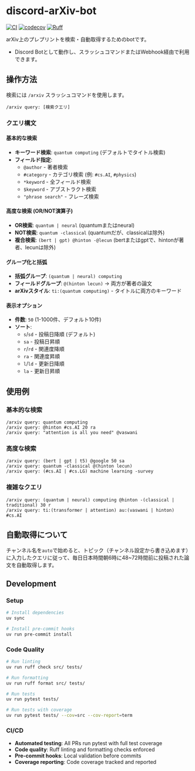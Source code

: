 # discord-arXiv-bot

[![CI](https://github.com/naniwazu/discord-arXiv-bot/workflows/CI/badge.svg)](https://github.com/naniwazu/discord-arXiv-bot/actions)
[![codecov](https://codecov.io/gh/naniwazu/discord-arXiv-bot/branch/main/graph/badge.svg)](https://codecov.io/gh/naniwazu/discord-arXiv-bot)
[![Ruff](https://img.shields.io/endpoint?url=https://raw.githubusercontent.com/astral-sh/ruff/main/assets/badge/v2.json)](https://github.com/astral-sh/ruff)

arXiv上のプレプリントを検索・自動取得するためのbotです。

* Discord Botとして動作し、スラッシュコマンドまたはWebhook経由で利用できます。

## 操作方法
検索には `/arxiv` スラッシュコマンドを使用します。
```
/arxiv query: [検索クエリ]
```

### クエリ構文

#### 基本的な検索
* **キーワード検索**: `quantum computing` (デフォルトでタイトル検索)
* **フィールド指定**:
  * `@author` - 著者検索
  * `#category` - カテゴリ検索 (例: `#cs.AI`, `#physics`)
  * `*keyword` - 全フィールド検索
  * `$keyword` - アブストラクト検索
  * `"phrase search"` - フレーズ検索

#### 高度な検索 (OR/NOT演算子)
* **OR検索**: `quantum | neural` (quantumまたはneural)
* **NOT検索**: `quantum -classical` (quantumだが、classicalは除外)
* **複合検索**: `(bert | gpt) @hinton -@lecun` (bertまたはgptで、hintonが著者、lecunは除外)

#### グループ化と括弧
* **括弧グループ**: `(quantum | neural) computing` 
* **フィールドグループ**: `@(hinton lecun)` → 両方が著者の論文
* **arXivスタイル**: `ti:(quantum computing)` - タイトルに両方のキーワード

#### 表示オプション
* **件数**: `50` (1-1000件、デフォルト10件)
* **ソート**: 
  * `s`/`sd` - 投稿日降順 (デフォルト)
  * `sa` - 投稿日昇順
  * `r`/`rd` - 関連度降順
  * `ra` - 関連度昇順
  * `l`/`ld` - 更新日降順
  * `la` - 更新日昇順

## 使用例

### 基本的な検索
```
/arxiv query: quantum computing
/arxiv query: @hinton #cs.AI 20 ra
/arxiv query: "attention is all you need" @vaswani
```

### 高度な検索
```
/arxiv query: (bert | gpt | t5) @google 50 sa
/arxiv query: quantum -classical @(hinton lecun)
/arxiv query: (#cs.AI | #cs.LG) machine learning -survey
```

### 複雑なクエリ
```
/arxiv query: (quantum | neural) computing @hinton -(classical | traditional) 30 r
/arxiv query: ti:(transformer | attention) au:(vaswani | hinton) #cs.AI
```

## 自動取得について
チャンネル名を`auto`で始めると、トピック（チャンネル設定から書き込めます）に入力したクエリに従って、毎日日本時間朝6時に48~72時間前に投稿された論文を自動取得します。

## Development

### Setup
```bash
# Install dependencies
uv sync

# Install pre-commit hooks
uv run pre-commit install
```

### Code Quality
```bash
# Run linting
uv run ruff check src/ tests/

# Run formatting  
uv run ruff format src/ tests/

# Run tests
uv run pytest tests/

# Run tests with coverage
uv run pytest tests/ --cov=src --cov-report=term
```

### CI/CD
- **Automated testing**: All PRs run pytest with full test coverage
- **Code quality**: Ruff linting and formatting checks enforced  
- **Pre-commit hooks**: Local validation before commits
- **Coverage reporting**: Code coverage tracked and reported
